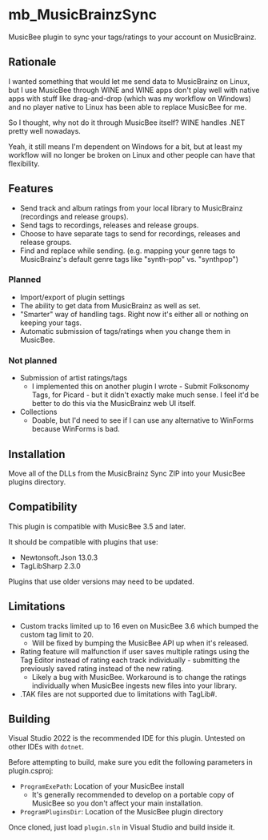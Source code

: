 # mb_MusicBrainzSync
MusicBee plugin to sync your tags/ratings to your account on MusicBrainz.

## Rationale
I wanted something that would let me send data to MusicBrainz on Linux, but I use MusicBee through WINE and WINE apps don't play well with native apps with stuff like drag-and-drop (which was my workflow on Windows) and no player native to Linux has been able to replace MusicBee for me.

So I thought, why not do it through MusicBee itself? WINE handles .NET pretty well nowadays.

Yeah, it still means I'm dependent on Windows for a bit, but at least my workflow will no longer be broken on Linux and other people can have that flexibility.

## Features
- Send track and album ratings from your local library to MusicBrainz (recordings and release groups).
- Send tags to recordings, releases and release groups.
- Choose to have separate tags to send for recordings, releases and release groups.
- Find and replace while sending. (e.g. mapping your genre tags to MusicBrainz's default genre tags like "synth-pop" vs. "synthpop")

### Planned
- Import/export of plugin settings
- The ability to get data from MusicBrainz as well as set.
- "Smarter" way of handling tags. Right now it's either all or nothing on keeping your tags.
- Automatic submission of tags/ratings when you change them in MusicBee.

### Not planned
- Submission of artist ratings/tags
    - I implemented this on another plugin I wrote - Submit Folksonomy Tags, for Picard - but it didn't exactly make much sense. I feel it'd be better to do this via the MusicBrainz web UI itself.
- Collections
    - Doable, but I'd need to see if I can use any alternative to WinForms because WinForms is bad.

## Installation
Move all of the DLLs from the MusicBrainz Sync ZIP into your MusicBee plugins directory.

## Compatibility
This plugin is compatible with MusicBee 3.5 and later.

It should be compatible with plugins that use:
- Newtonsoft.Json 13.0.3
- TagLibSharp 2.3.0

Plugins that use older versions may need to be updated.

## Limitations
- Custom tracks limited up to 16 even on MusicBee 3.6 which bumped the custom tag limit to 20.
    - Will be fixed by bumping the MusicBee API up when it's released.
- Rating feature will malfunction if user saves multiple ratings using the Tag Editor instead of rating each track individually - submitting the previously saved rating instead of the new rating.
    - Likely a bug with MusicBee. Workaround is to change the ratings individually when MusicBee ingests new files into your library.
- .TAK files are not supported due to limitations with TagLib#.

## Building
Visual Studio 2022 is the recommended IDE for this plugin. Untested on other IDEs with `dotnet`.

Before attempting to build, make sure you edit the following parameters in plugin.csproj:
- `ProgramExePath`: Location of your MusicBee install 
    - It's generally recommended to develop on a portable copy of MusicBee so you don't affect your main installation.
- `ProgramPluginsDir`: Location of the MusicBee plugin directory

Once cloned, just load `plugin.sln` in Visual Studio and build inside it.
